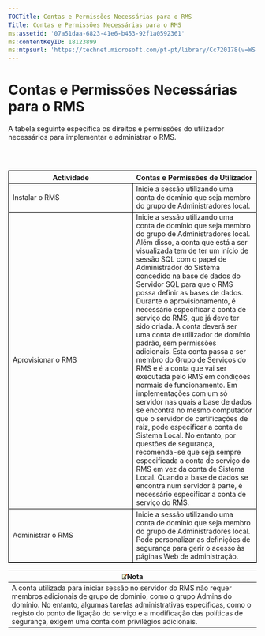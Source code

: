 ```yaml
---
TOCTitle: Contas e Permissões Necessárias para o RMS
Title: Contas e Permissões Necessárias para o RMS
ms:assetid: '07a51daa-6823-41e6-b453-92f1a0592361'
ms:contentKeyID: 18123899
ms:mtpsurl: 'https://technet.microsoft.com/pt-pt/library/Cc720178(v=WS.10)'
---
```


Contas e Permissões Necessárias para o RMS
==========================================

A tabela seguinte especifica os direitos e permissões do utilizador necessários para implementar e administrar o RMS.

###  

 
<table style="border:1px solid black;">
<colgroup>
<col width="50%" />
<col width="50%" />
</colgroup>
<thead>
<tr class="header">
<th>Actividade</th>
<th>Contas e Permissões de Utilizador</th>
</tr>
</thead>
<tbody>
<tr class="odd">
<td style="border:1px solid black;">Instalar o RMS</td>
<td style="border:1px solid black;">Inicie a sessão utilizando uma conta de domínio que seja membro do grupo de Administradores local.</td>
</tr>
<tr class="even">
<td style="border:1px solid black;">Aprovisionar o RMS</td>
<td style="border:1px solid black;">Inicie a sessão utilizando uma conta de domínio que seja membro do grupo de Administradores local. Além disso, a conta que está a ser visualizada tem de ter um início de sessão SQL com o papel de Administrador do Sistema concedido na base de dados do Servidor SQL para que o RMS possa definir as bases de dados.
Durante o aprovisionamento, é necessário especificar a conta de serviço do RMS, que já deve ter sido criada. A conta deverá ser uma conta de utilizador de domínio padrão, sem permissões adicionais. Esta conta passa a ser membro do Grupo de Serviços do RMS e é a conta que vai ser executada pelo RMS em condições normais de funcionamento.
Em implementações com um só servidor nas quais a base de dados se encontra no mesmo computador que o servidor de certificações de raiz, pode especificar a conta de Sistema Local. No entanto, por questões de segurança, recomenda-se que seja sempre especificada a conta de serviço do RMS em vez da conta de Sistema Local. Quando a base de dados se encontra num servidor à parte, é necessário especificar a conta de serviço do RMS.</td>
</tr>
<tr class="odd">
<td style="border:1px solid black;">Administrar o RMS</td>
<td style="border:1px solid black;">Inicie a sessão utilizando uma conta de domínio que seja membro do grupo de Administradores local. Pode personalizar as definições de segurança para gerir o acesso às páginas Web de administração.</td>
</tr>
</tbody>
</table>
  
| ![](images/Cc720178.note(WS.10).gif)Nota                                                                                                                                                                                                                                                                       |  
|---------------------------------------------------------------------------------------------------------------------------------------------------------------------------------------------------------------------------------------------------------------------------------------------------------------------------------------------|  
| A conta utilizada para iniciar sessão no servidor do RMS não requer membros adicionais de grupo de domínio, como o grupo Admins do domínio. No entanto, algumas tarefas administrativas específicas, como o registo do ponto de ligação do serviço e a modificação das políticas de segurança, exigem uma conta com privilégios adicionais. |
